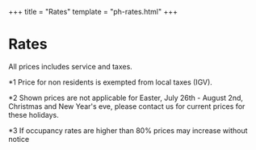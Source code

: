 +++
title = "Rates"
template = "ph-rates.html"
+++

# Rates



All prices includes service and taxes.

*1 Price for non residents is exempted from local taxes (IGV).

*2 Shown prices are not applicable for Easter, July 26th - August 2nd, Christmas and New Year's eve, please contact us for current prices for these holidays.

*3 If occupancy rates are higher than 80% prices may increase without notice